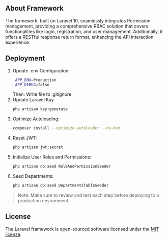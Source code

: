 ## About Framework

The framework, built on Laravel 10, seamlessly integrates Permission management, providing a comprehensive RBAC solution that covers functionalities like login, registration, and user management. Additionally, it offers a RESTful response return format, enhancing the API interaction experience.

## Deployment
1. Update .env Configuration:
   ```bash
    APP_ENV=Production
    APP_DEBUG=false
   ```
   Then:
   Write file to .gitignore
2. Update Laravel Kay
   ```bash
   php artisan key:generate
   ```
3. Optimize Autoloading:
   ```bash
   composer install --optimize-autoloader --no-dev
   ```
4. Reset JWT:
   ```bash
   php artisan jwt:secret
   ```
5. Initialize User Roles and Permissions:
   ```bash
   php artisan db:seed RoleAndPermissionSeeder
   ```
6. Seed Departments:
   ```bash
   php artisan db:seed DepartmentsTableSeeder
   ```
> Note: Make sure to review and test each step before deploying to a production environment.

## License

The Laravel framework is open-sourced software licensed under the [MIT license](https://opensource.org/licenses/MIT).
